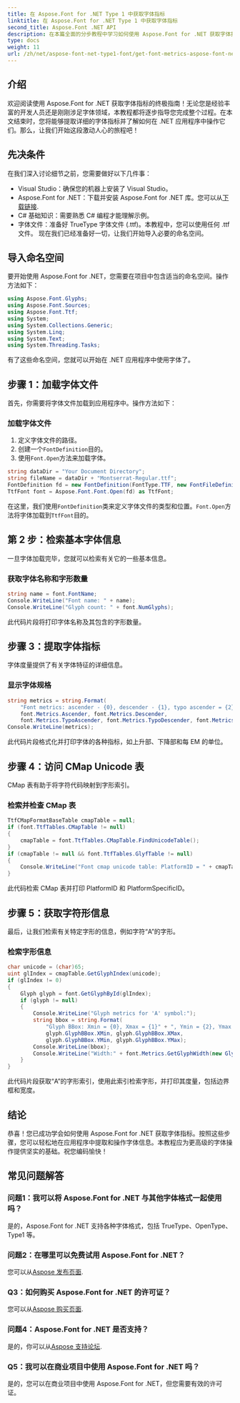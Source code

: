 ```yaml
---
title: 在 Aspose.Font for .NET Type 1 中获取字体指标
linktitle: 在 Aspose.Font for .NET Type 1 中获取字体指标
second_title: Aspose.Font .NET API
description: 在本篇全面的分步教程中学习如何使用 Aspose.Font for .NET 获取字体指标。适合任何级别的开发人员！
type: docs
weight: 11
url: /zh/net/aspose-font-net-type1-font/get-font-metrics-aspose-font-net-type1/
---
```

## 介绍
欢迎阅读使用 Aspose.Font for .NET 获取字体指标的终极指南！无论您是经验丰富的开发人员还是刚刚涉足字体领域，本教程都将逐步指导您完成整个过程。在本文结束时，您将能够提取详细的字体指标并了解如何在 .NET 应用程序中操作它们。那么，让我们开始这段激动人心的旅程吧！
## 先决条件
在我们深入讨论细节之前，您需要做好以下几件事：
- Visual Studio：确保您的机器上安装了 Visual Studio。
-  Aspose.Font for .NET：下载并安装 Aspose.Font for .NET 库。您可以从[下载链接](https://releases.aspose.com/font/net/).
- C# 基础知识：需要熟悉 C# 编程才能理解示例。
- 字体文件：准备好 TrueType 字体文件 (.ttf)。本教程中，您可以使用任何 .ttf 文件。
现在我们已经准备好一切，让我们开始导入必要的命名空间。
## 导入命名空间
要开始使用 Aspose.Font for .NET，您需要在项目中包含适当的命名空间。操作方法如下：
```csharp
using Aspose.Font.Glyphs;
using Aspose.Font.Sources;
using Aspose.Font.Ttf;
using System;
using System.Collections.Generic;
using System.Linq;
using System.Text;
using System.Threading.Tasks;
```
有了这些命名空间，您就可以开始在 .NET 应用程序中使用字体了。
## 步骤 1：加载字体文件
首先，你需要将字体文件加载到应用程序中。操作方法如下：
### 加载字体文件
1. 定义字体文件的路径。 
2. 创建一个`FontDefinition`目的。
3. 使用`Font.Open`方法来加载字体。
```csharp
string dataDir = "Your Document Directory";
string fileName = dataDir + "Montserrat-Regular.ttf";
FontDefinition fd = new FontDefinition(FontType.TTF, new FontFileDefinition("ttf", new FileSystemStreamSource(fileName)));
TtfFont font = Aspose.Font.Font.Open(fd) as TtfFont;
```
在这里，我们使用`FontDefinition`类来定义字体文件的类型和位置。`Font.Open`方法将字体加载到`TtfFont`目的。
## 第 2 步：检索基本字体信息
一旦字体加载完毕，您就可以检索有关它的一些基本信息。
### 获取字体名称和字形数量
```csharp
string name = font.FontName;
Console.WriteLine("Font name: " + name);
Console.WriteLine("Glyph count: " + font.NumGlyphs);
```
此代码片段将打印字体名称及其包含的字形数量。
## 步骤 3：提取字体指标
字体度量提供了有关字体特征的详细信息。
### 显示字体规格
```csharp
string metrics = string.Format(
    "Font metrics: ascender - {0}, descender - {1}, typo ascender = {2}, typo descender = {3}, UnitsPerEm = {4}",
    font.Metrics.Ascender, font.Metrics.Descender,
    font.Metrics.TypoAscender, font.Metrics.TypoDescender, font.Metrics.UnitsPerEM);
Console.WriteLine(metrics);
```
此代码片段格式化并打印字体的各种指标，如上升部、下降部和每 EM 的单位。
## 步骤 4：访问 CMap Unicode 表
CMap 表有助于将字符代码映射到字形索引。
### 检索并检查 CMap 表
```csharp
TtfCMapFormatBaseTable cmapTable = null;
if (font.TtfTables.CMapTable != null)
{
    cmapTable = font.TtfTables.CMapTable.FindUnicodeTable();
}
if (cmapTable != null && font.TtfTables.GlyfTable != null)
{
    Console.WriteLine("Font cmap unicode table: PlatformID = " + cmapTable.PlatformId + ", PlatformSpecificID = " + cmapTable.PlatformSpecificId);
}
```
此代码检索 CMap 表并打印 PlatformID 和 PlatformSpecificID。
## 步骤 5：获取字符形信息
最后，让我们检索有关特定字形的信息，例如字符“A”的字形。
### 检索字形信息
```csharp
char unicode = (char)65;
uint glIndex = cmapTable.GetGlyphIndex(unicode);
if (glIndex != 0)
{
    Glyph glyph = font.GetGlyphById(glIndex);
    if (glyph != null)
    {
        Console.WriteLine("Glyph metrics for 'A' symbol:");
        string bbox = string.Format(
            "Glyph BBox: Xmin = {0}, Xmax = {1}" + ", Ymin = {2}, Ymax = {3}",
            glyph.GlyphBBox.XMin, glyph.GlyphBBox.XMax,
            glyph.GlyphBBox.YMin, glyph.GlyphBBox.YMax);
        Console.WriteLine(bbox);
        Console.WriteLine("Width:" + font.Metrics.GetGlyphWidth(new GlyphUInt32Id(glIndex)));
    }
}
```
此代码片段获取“A”的字形索引，使用此索引检索字形，并打印其度量，包括边界框和宽度。
## 结论
恭喜！您已成功学会如何使用 Aspose.Font for .NET 获取字体指标。按照这些步骤，您可以轻松地在应用程序中提取和操作字体信息。本教程应为更高级的字体操作提供坚实的基础。祝您编码愉快！
## 常见问题解答
### 问题1：我可以将 Aspose.Font for .NET 与其他字体格式一起使用吗？
是的，Aspose.Font for .NET 支持各种字体格式，包括 TrueType、OpenType、Type1 等。
### 问题2：在哪里可以免费试用 Aspose.Font for .NET？
您可以从[Aspose 发布页面](https://releases.aspose.com/).
### Q3：如何购买 Aspose.Font for .NET 的许可证？
您可以从[Aspose 购买页面](https://purchase.aspose.com/buy).
### 问题4：Aspose.Font for .NET 是否支持？
是的，你可以从[Aspose 支持论坛](https://forum.aspose.com/c/font/41).
### Q5：我可以在商业项目中使用 Aspose.Font for .NET 吗？
是的，您可以在商业项目中使用 Aspose.Font for .NET，但您需要有效的许可证。
